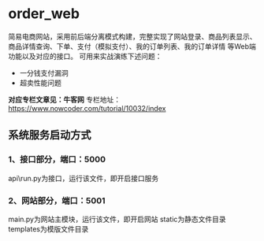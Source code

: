 # order_web
简易电商网站，采用前后端分离模式构建，完整实现了网站登录、商品列表显示、商品详情查询、下单、支付（模拟支付）、我的订单列表、我的订单详情 等Web端功能以及对应的接口。
可用来实战演练下述问题：
- 一分钱支付漏洞
- 超卖性能问题

**对应专栏文章见：牛客网**
 专栏地址：https://www.nowcoder.com/tutorial/10032/index

## 系统服务启动方式
### 1、接口部分，端口：5000
  api\run.py为接口，运行该文件，即开启接口服务

### 2、网站部分，端口：5001
  main.py为网站主模块，运行该文件，即开启网站
  static为静态文件目录
  templates为模版文件目录

  
